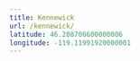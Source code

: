 ```yaml
---
title: Kennewick
url: /kennewick/
latitude: 46.208706600000006
longitude: -119.11991920000001
---
```

